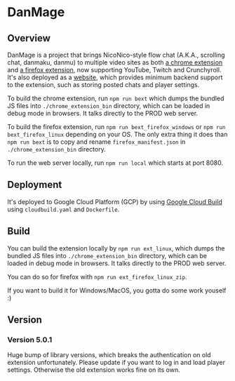# DanMage

## Overview

DanMage is a project that brings NicoNico-style flow chat (A.K.A., scrolling chat, danmaku, danmu) to multiple video sites as both [a chrome extension](https://chrome.google.com/webstore/detail/danmage/elhaopojedichjdgkglifmijgkeclalm) and [a firefox extension](https://addons.mozilla.org/en-US/firefox/addon/danmage), now supporting YouTube, Twitch and Crunchyroll. It's also deployed as a [website](https://www.danmage.com/), which provides minimum backend support to the extension, such as storing posted chats and player settings.

To build the chrome extension, run `npm run bext` which dumps the bundled JS files into `./chrome_extension_bin` directory, which can be loaded in debug mode in browsers. It talks directly to the PROD web server.

To build the firefox extension, run `npm run bext_firefox_windows` or `npm run bext_firefox_linux` depending on your OS. The only extra thing it does than `npm run bext` is to copy and rename `firefox_manifest.json` in  `./chrome_extension_bin` directory.

To run the web server locally, run `npm run local` which starts at port 8080.

## Deployment

It's deployed to Google Cloud Platform (GCP) by using [Google Cloud Build](https://cloud.google.com/build) using `cloudbuild.yaml` and `Dockerfile`.

## Build

You can build the extension locally by `npm run ext_linux`, which dumps the bundled JS files into `./chrome_extension_bin` directory, which can be loaded in debug mode in browsers. It talks directly to the PROD web server.

You can do so for firefox with `npm run ext_firefox_linux_zip`.

If you want to build it for Windows/MacOS, you gotta do some work youself :)

## Version

### Version 5.0.1

Huge bump of library versions, which breaks the authentication on old extension unfortunately. Please update if you want to log in and load player settings. Otherwise the old extension works fine on its own.
